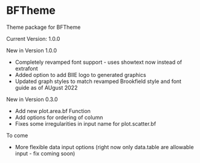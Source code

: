 # BFTheme
Theme package for BFTheme

Current Version: 1.0.0

New in Version 1.0.0
- Completely revamped font support - uses showtext now instead of extrafont
- Added option to add BIIE logo to generated graphics
- Updated graph styles to match revamped Brookfield style and font guide as of AUgust 2022

New in Version 0.3.0
- Add new plot.area.bf Function
- Add options for ordering of column
- Fixes some irregularities in input name for plot.scatter.bf

To come
- More flexible data input options (right now only data.table are allowable input - fix coming soon)
